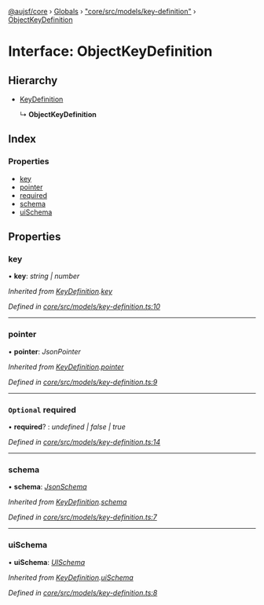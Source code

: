 [@aujsf/core](../README.md) › [Globals](../globals.md) › ["core/src/models/key-definition"](../modules/_core_src_models_key_definition_.md) › [ObjectKeyDefinition](_core_src_models_key_definition_.objectkeydefinition.md)

# Interface: ObjectKeyDefinition

## Hierarchy

* [KeyDefinition](_core_src_models_key_definition_.keydefinition.md)

  ↳ **ObjectKeyDefinition**

## Index

### Properties

* [key](_core_src_models_key_definition_.objectkeydefinition.md#key)
* [pointer](_core_src_models_key_definition_.objectkeydefinition.md#pointer)
* [required](_core_src_models_key_definition_.objectkeydefinition.md#optional-required)
* [schema](_core_src_models_key_definition_.objectkeydefinition.md#schema)
* [uiSchema](_core_src_models_key_definition_.objectkeydefinition.md#uischema)

## Properties

###  key

• **key**: *string | number*

*Inherited from [KeyDefinition](_core_src_models_key_definition_.keydefinition.md).[key](_core_src_models_key_definition_.keydefinition.md#key)*

*Defined in [core/src/models/key-definition.ts:10](https://github.com/jbockle/au-jsonschema-form/blob/master/packages/core/src/models/key-definition.ts#L10)*

___

###  pointer

• **pointer**: *JsonPointer*

*Inherited from [KeyDefinition](_core_src_models_key_definition_.keydefinition.md).[pointer](_core_src_models_key_definition_.keydefinition.md#pointer)*

*Defined in [core/src/models/key-definition.ts:9](https://github.com/jbockle/au-jsonschema-form/blob/master/packages/core/src/models/key-definition.ts#L9)*

___

### `Optional` required

• **required**? : *undefined | false | true*

*Defined in [core/src/models/key-definition.ts:14](https://github.com/jbockle/au-jsonschema-form/blob/master/packages/core/src/models/key-definition.ts#L14)*

___

###  schema

• **schema**: *[JsonSchema](../modules/_core_src_models_json_schema_.md#jsonschema)*

*Inherited from [KeyDefinition](_core_src_models_key_definition_.keydefinition.md).[schema](_core_src_models_key_definition_.keydefinition.md#schema)*

*Defined in [core/src/models/key-definition.ts:7](https://github.com/jbockle/au-jsonschema-form/blob/master/packages/core/src/models/key-definition.ts#L7)*

___

###  uiSchema

• **uiSchema**: *[UISchema](_core_src_models_ui_schema_.uischema.md)*

*Inherited from [KeyDefinition](_core_src_models_key_definition_.keydefinition.md).[uiSchema](_core_src_models_key_definition_.keydefinition.md#uischema)*

*Defined in [core/src/models/key-definition.ts:8](https://github.com/jbockle/au-jsonschema-form/blob/master/packages/core/src/models/key-definition.ts#L8)*
